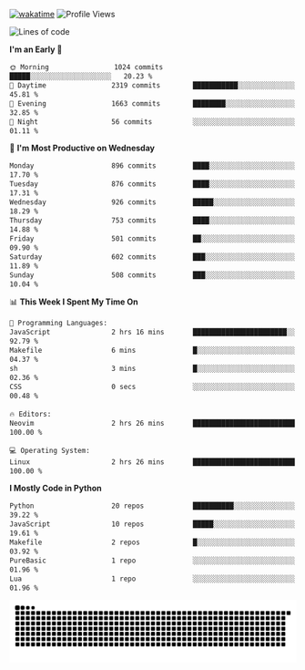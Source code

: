 [![wakatime](https://wakatime.com/badge/user/b920b284-3cde-4cd4-b72e-f7f22d050b16.svg)](https://wakatime.com/@b920b284-3cde-4cd4-b72e-f7f22d050b16)
![Profile Views](http://img.shields.io/badge/Profile%20Views-4586-blue)
<!--START_SECTION:waka-->
![Lines of code](https://img.shields.io/badge/From%20Hello%20World%20I%27ve%20Written-6.4%20million%20lines%20of%20code-blue)

**I'm an Early 🐤** 

```text
🌞 Morning                1024 commits        █████░░░░░░░░░░░░░░░░░░░░   20.23 % 
🌆 Daytime                2319 commits        ███████████░░░░░░░░░░░░░░   45.81 % 
🌃 Evening                1663 commits        ████████░░░░░░░░░░░░░░░░░   32.85 % 
🌙 Night                  56 commits          ░░░░░░░░░░░░░░░░░░░░░░░░░   01.11 % 
```
📅 **I'm Most Productive on Wednesday** 

```text
Monday                   896 commits         ████░░░░░░░░░░░░░░░░░░░░░   17.70 % 
Tuesday                  876 commits         ████░░░░░░░░░░░░░░░░░░░░░   17.31 % 
Wednesday                926 commits         █████░░░░░░░░░░░░░░░░░░░░   18.29 % 
Thursday                 753 commits         ████░░░░░░░░░░░░░░░░░░░░░   14.88 % 
Friday                   501 commits         ██░░░░░░░░░░░░░░░░░░░░░░░   09.90 % 
Saturday                 602 commits         ███░░░░░░░░░░░░░░░░░░░░░░   11.89 % 
Sunday                   508 commits         ███░░░░░░░░░░░░░░░░░░░░░░   10.04 % 
```


📊 **This Week I Spent My Time On** 

```text
💬 Programming Languages: 
JavaScript               2 hrs 16 mins       ███████████████████████░░   92.79 % 
Makefile                 6 mins              █░░░░░░░░░░░░░░░░░░░░░░░░   04.37 % 
sh                       3 mins              █░░░░░░░░░░░░░░░░░░░░░░░░   02.36 % 
CSS                      0 secs              ░░░░░░░░░░░░░░░░░░░░░░░░░   00.48 % 

🔥 Editors: 
Neovim                   2 hrs 26 mins       █████████████████████████   100.00 % 

💻 Operating System: 
Linux                    2 hrs 26 mins       █████████████████████████   100.00 % 
```

**I Mostly Code in Python** 

```text
Python                   20 repos            ██████████░░░░░░░░░░░░░░░   39.22 % 
JavaScript               10 repos            █████░░░░░░░░░░░░░░░░░░░░   19.61 % 
Makefile                 2 repos             █░░░░░░░░░░░░░░░░░░░░░░░░   03.92 % 
PureBasic                1 repo              ░░░░░░░░░░░░░░░░░░░░░░░░░   01.96 % 
Lua                      1 repo              ░░░░░░░░░░░░░░░░░░░░░░░░░   01.96 % 
```




<!--END_SECTION:waka-->
![Snake animation](https://raw.githubusercontent.com/timmypidashev/timmypidashev/main/commits.svg)
